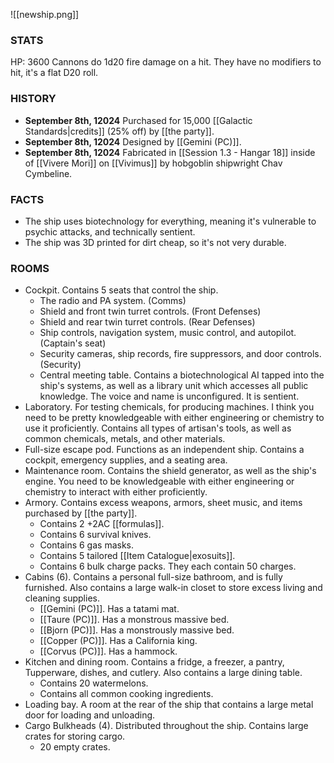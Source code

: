 ![[newship.png]]
### STATS
HP: 3600
Cannons do 1d20 fire damage on a hit. They have no modifiers to hit, it's a flat D20 roll.

### HISTORY
- **September 8th, 12024** Purchased for 15,000 [[Galactic Standards|credits]] (25% off) by [[the party]].
- **September 8th, 12024** Designed by [[Gemini (PC)]]. 
- **September 8th, 12024** Fabricated in [[Session 1.3 - Hangar 18]] inside of [[Vivere Mori]] on [[Vivimus]] by hobgoblin shipwright Chav Cymbeline.

### FACTS
- The ship uses biotechnology for everything, meaning it's vulnerable to psychic attacks, and technically sentient. 
- The ship was 3D printed for dirt cheap, so it's not very durable. 

### ROOMS
- Cockpit. Contains 5 seats that control the ship. 
	- The radio and PA system. (Comms)
	- Shield and front twin turret controls. (Front Defenses)
	- Shield and rear twin turret controls. (Rear Defenses)
	- Ship controls, navigation system, music control, and autopilot. (Captain's seat)
	- Security cameras, ship records, fire suppressors, and door controls. (Security)
	- Central meeting table. Contains a biotechnological AI tapped into the ship's systems, as well as a library unit which accesses all public knowledge. The voice and name is unconfigured. It is sentient. 
- Laboratory. For testing chemicals, for producing machines. I think you need to be pretty knowledgeable with either engineering or chemistry to use it proficiently. Contains all types of artisan's tools, as well as common chemicals, metals, and other materials. 
- Full-size escape pod. Functions as an independent ship. Contains a cockpit, emergency supplies, and a seating area.
- Maintenance room. Contains the shield generator, as well as the ship's engine. You need to be knowledgeable with either engineering or chemistry to interact with either proficiently.
- Armory. Contains excess weapons, armors, sheet music, and items purchased by [[the party]]. 
	- Contains 2 +2AC [[formulas]].
	- Contains 6 survival knives.
	- Contains 6 gas masks.
	- Contains 5 tailored [[Item Catalogue|exosuits]]. 
	- Contains 6 bulk charge packs. They each contain 50 charges. 
- Cabins (6). Contains a personal full-size bathroom, and is fully furnished. Also contains a large walk-in closet to store excess living and cleaning supplies. 
	- [[Gemini (PC)]]. Has a tatami mat. 
	- [[Taure (PC)]]. Has a monstrous massive bed. 
	- [[Bjorn (PC)]]. Has a monstrously massive bed.
	- [[Copper (PC)]]. Has a California king. 
	- [[Corvus (PC)]]. Has a hammock. 
- Kitchen and dining room. Contains a fridge, a freezer, a pantry, Tupperware, dishes, and cutlery. Also contains a large dining table. 
	- Contains 20 watermelons. 
	- Contains all common cooking ingredients.
- Loading bay. A room at the rear of the ship that contains a large metal door for loading and unloading. 
- Cargo Bulkheads (4). Distributed throughout the ship. Contains large crates for storing cargo. 
	- 20 empty crates.